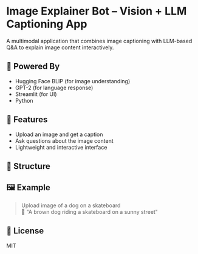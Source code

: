 # Image Explainer Bot – Vision + LLM Captioning App

A multimodal application that combines image captioning with LLM-based Q&A to explain image content interactively.

## 🧠 Powered By
- Hugging Face BLIP (for image understanding)
- GPT-2 (for language response)
- Streamlit (for UI)
- Python

## 🚀 Features
- Upload an image and get a caption
- Ask questions about the image content
- Lightweight and interactive interface

## 📁 Structure

## 🖼️ Example
> Upload image of a dog on a skateboard  
> 💬 "A brown dog riding a skateboard on a sunny street"

## 📜 License
MIT